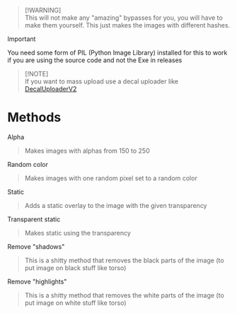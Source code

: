 > [!WARNING]\
> This will not make any "amazing" bypasses for you, you will have to make them yourself. This just makes the images with different hashes.

> [!IMPORTANT]  
> You need some form of PIL (Python Image Library) installed for this to work if you are using the source code and not the Exe in releases

> [!NOTE]\
> If you want to mass upload use a decal uploader like [DecalUploaderV2](https://github.com/Roblox-Thot/DecalUploaderV2)

# Methods
Alpha
> Makes images with alphas from 150 to 250

Random color
> Makes images with one random pixel set to a random color

Static
> Adds a static overlay to the image with the given transparency
 
Transparent static
> Makes static using the transparency

Remove "shadows"
> This is a shitty method that removes the black parts of the image (to put image on black stuff like torso)

Remove "highlights"
> This is a shitty method that removes the white parts of the image (to put image on white stuff like torso)
